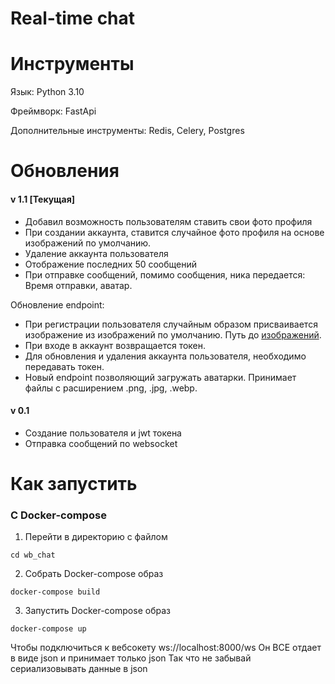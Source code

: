 # Real-time chat

# Инструменты
Язык: Python 3.10

Фреймворк: FastApi

Дополнительные инструменты: Redis, Celery, Postgres

# Обновления
#### v 1.1 [Текущая]

- Добавил возможность пользователям ставить свои фото профиля
- При создании аккаунта, ставится случайное фото профиля на основе изображений по умолчанию.  
- Удаление аккаунта пользователя
- Отображение последних 50 сообщений
- При отправке сообщений, помимо сообщения, ника передается: Время отправки, аватар.

Обновление endpoint: 
- При регистрации пользователя случайным образом присваивается изображение из изображений по умолчанию. 
Путь до [изображений](core%2Fstatic%2Fimage_default).
- При входе в аккаунт возвращается токен.
- Для обновления и удаления аккаунта пользователя, необходимо передавать токен.
- Новый endpoint позволяющий загружать аватарки. 
Принимает файлы с расширением .png, .jpg, .webp. 



#### v 0.1

- Создание пользователя и jwt токена
- Отправка сообщений по websocket 

# Как запустить
### С Docker-compose
1. Перейти в директорию с файлом
```commandline
cd wb_chat
``` 
2. Собрать Docker-compose образ
```commandline
docker-compose build
```
3. Запустить Docker-compose образ
```commandline
docker-compose up
```

Чтобы подключиться к вебсокету ws://localhost:8000/ws
Он ВСЕ отдает в виде json и принимает только json
Так что не забывай сериализовывать данные в json
